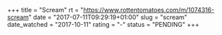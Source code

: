 +++
title = "Scream"
rt = "https://www.rottentomatoes.com/m/1074316-scream"
date = "2017-07-11T09:29:19+01:00"
slug = "scream"
date_watched = "2017-10-11"
rating = "-"
status = "PENDING"
+++